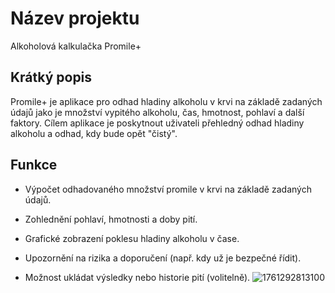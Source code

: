 # Název projektu
Alkoholová kalkulačka Promile+

## Krátký popis
Promile+ je aplikace pro odhad hladiny alkoholu v krvi na základě zadaných údajů jako je množství vypitého alkoholu, čas, hmotnost, pohlaví a další faktory. Cílem aplikace je poskytnout uživateli přehledný odhad hladiny alkoholu a odhad, kdy bude opět "čistý".

## Funkce
- Výpočet odhadovaného množství promile v krvi na základě zadaných údajů.
- Zohlednění pohlaví, hmotnosti a doby pití.
- Grafické zobrazení poklesu hladiny alkoholu v čase.

- Upozornění na rizika a doporučení (např. kdy už je bezpečné řídit).
- Možnost ukládat výsledky nebo historie pití (volitelně).
![1761292813100](https://github.com/user-attachments/assets/fba6fa42-4f30-43a6-a2fb-fe72bb70a5eb)
